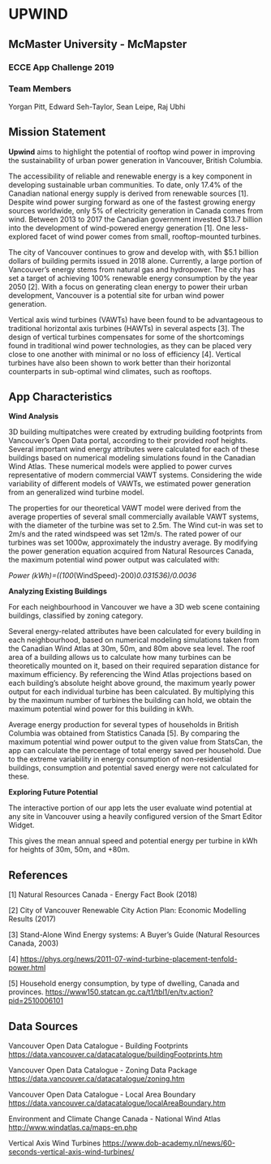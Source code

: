 # UPWIND

## McMaster University - McMapster 

### ECCE App Challenge 2019

### Team Members
Yorgan Pitt, Edward Seh-Taylor, Sean Leipe, Raj Ubhi 

## Mission Statement 

**Upwind** aims to highlight the potential of rooftop wind power in improving the sustainability of urban power generation in Vancouver, British Columbia.

The accessibility of reliable and renewable energy is a key component in developing sustainable urban communities. To date, only 17.4% of the Canadian national energy supply is derived from renewable sources [1]. Despite wind power surging forward as one of the fastest growing energy sources worldwide, only 5% of electricity generation in Canada comes from wind. Between 2013 to 2017 the Canadian government invested $13.7 billion into the development of wind-powered energy generation [1]. One less-explored facet of wind power comes from small, rooftop-mounted turbines.

The city of Vancouver continues to grow and develop with, with $5.1 billion dollars of building permits issued in 2018 alone. Currently, a large portion of Vancouver’s energy stems from natural gas and hydropower. The city has set a target of achieving 100% renewable energy consumption by the year 2050 [2]. With a focus on generating clean energy to power their urban development, Vancouver is a potential site for urban wind power generation. 

Vertical axis wind turbines (VAWTs) have been found to be advantageous to traditional horizontal axis turbines (HAWTs) in several aspects [3]. The design of vertical turbines compensates for some of the shortcomings found in traditional wind power technologies, as they can be placed very close to one another with minimal or no loss of efficiency [4]. Vertical turbines have also been shown to work better than their horizontal counterparts in sub-optimal wind climates, such as rooftops. 

## App Characteristics

**Wind Analysis** 

3D building multipatches were created by extruding building footprints from Vancouver’s Open Data portal, according to their provided roof heights. Several important wind energy attributes were calculated for each of these buildings based on numerical modeling simulations found in the Canadian Wind Atlas. These numerical models were  applied to power curves representative of modern commercial VAWT systems. Considering the wide variability of different models of VAWTs, we estimated power generation from an generalized wind turbine model. 

The properties for our theoretical VAWT model were derived from the average properties of several small commercially available VAWT systems, with the diameter of the turbine was set to 2.5m. The Wind cut-in was set to 2m/s and the rated windspeed was set 12m/s. The rated power of our turbines was set 1000w, approximately the industry average. By modifying the power generation equation acquired from Natural Resources Canada, the maximum potential wind power output was calculated with:

*Power (kWh)=((100*(WindSpeed)-200)*0.031536)/0.0036*
 
**Analyzing Existing Buildings**

For each neighbourhood in Vancouver we have a 3D web scene containing buildings, classified by zoning category.

Several energy-related attributes have been calculated for every building in each neighbourhood, based on numerical modeling simulations taken from the Canadian Wind Atlas at 30m, 50m, and 80m above sea level. The roof area of a building allows us to calculate how many turbines can be theoretically mounted on it, based on their required separation distance for maximum efficiency. By referencing the Wind Atlas projections based on each building’s absolute height above ground,  the maximum yearly power output for each individual turbine has been calculated. By multiplying this by the maximum number of turbines the building can hold, we obtain the maximum potential wind power for this building in kWh.

Average energy production for several types of households in British Columbia was obtained from Statistics Canada [5]. By comparing the maximum potential wind power output to the given value from StatsCan, the app can calculate the percentage of total energy saved per household. Due to the extreme variability in energy consumption of non-residential buildings, consumption and potential saved energy were not calculated for these.
 
**Exploring Future Potential**

The interactive portion of our app lets the user evaluate wind potential at any site in Vancouver using a heavily configured version of the Smart Editor Widget.

This gives the mean annual speed and potential energy per turbine in kWh for heights of 30m, 50m, and +80m.

## References

[1] Natural Resources Canada - Energy Fact Book (2018)

[2] City of Vancouver Renewable City Action Plan: Economic Modelling Results (2017)

[3] Stand-Alone Wind Energy systems: A Buyer’s Guide (Natural Resources Canada, 2003)

[4] https://phys.org/news/2011-07-wind-turbine-placement-tenfold-power.html

[5] Household energy consumption, by type of dwelling, Canada and provinces.
https://www150.statcan.gc.ca/t1/tbl1/en/tv.action?pid=2510006101

## Data Sources

Vancouver Open Data Catalogue - Building Footprints
https://data.vancouver.ca/datacatalogue/buildingFootprints.htm

Vancouver Open Data Catalogue - Zoning Data Package
https://data.vancouver.ca/datacatalogue/zoning.htm

Vancouver Open Data Catalogue - Local Area Boundary
https://data.vancouver.ca/datacatalogue/localAreaBoundary.htm

Environment and Climate Change Canada - National Wind Atlas
http://www.windatlas.ca/maps-en.php

Vertical Axis Wind Turbines 
https://www.dob-academy.nl/news/60-seconds-vertical-axis-wind-turbines/
